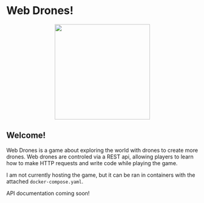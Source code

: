 # Web Drones!

<p align="center"><img src="https://github.com/user-attachments/assets/46ddb4ce-667f-4673-a869-3014de5a15e4" width="250"/></p>

## Welcome!

Web Drones is a game about exploring the world with drones to create more drones. Web drones are controled via a REST api, allowing players to learn how to make HTTP requests and write code while playing the game.

I am not currently hosting the game, but it can be ran in containers with the attached `docker-compose.yaml`.

API documentation coming soon!
